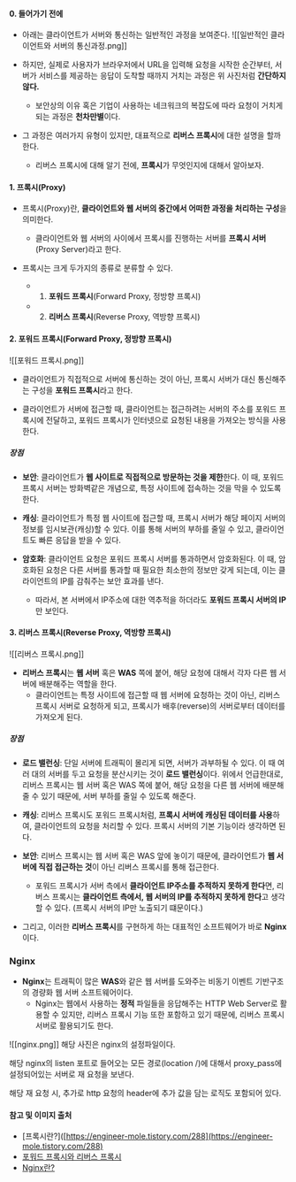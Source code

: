 
#### 0. 들어가기 전에

- 아래는 클라이언트가 서버와 통신하는 일반적인 과정을 보여준다.
![[일반적인 클라이언트와 서버의 통신과정.png]]
- 하지만, 실제로 사용자가 브라우저에서 URL을 입력해 요청을 시작한 순간부터, 서버가 서비스를 제공하는 응답이 도착할 때까지 거치는 과정은 위 사진처럼 **간단하지 않다.**
	- 보안상의 이유 혹은 기업이 사용하는 네크워크의 복잡도에 따라 요청이 거치게 되는 과정은 **천차만별**이다.

- 그 과정은 여러가지 유형이 있지만, 대표적으로 **리버스 프록시**에 대한 설명을 할까 한다.
	- 리버스 프록시에 대해 알기 전에, **프록시**가 무엇인지에 대해서 알아보자.


#### 1. 프록시(Proxy)

- 프록시(Proxy)란, **클라이언트와 웹 서버의 중간에서 어떠한 과정을 처리하는 구성**을 의미한다.
	- 클라이언트와 웹 서버의 사이에서 프록시를 진행하는 서버를 **프록시 서버**(Proxy Server)라고 한다.

- 프록시는 크게 두가지의 종류로 분류할 수 있다.
	- 1. **포워드 프록시**(Forward Proxy, 정방향 프록시)
	- 2. **리버스 프록시**(Reverse Proxy, 역방향 프록시)


#### 2. 포워드 프록시(Forward Proxy, 정방향 프록시)

![[포워드 프록시.png]]
- 클라이언트가 직접적으로 서버에 통신하는 것이 아닌, 프록시 서버가 대신 통신해주는 구성을 **포워드 프록시**라고 한다.

- 클라이언트가 서버에 접근할 때, 클라이언트는 접근하려는 서버의 주소를 포워드 프록시에 전달하고, 포워드 프록시가 인터넷으로 요청된 내용을 가져오는 방식을 사용한다.

##### 장점
- **보안**: 클라이언트가 **웹 사이트로 직접적으로 방문하는 것을 제한**한다. 이 때, 포워드 프록시 서버는 방화벽같은 개념으로, 특정 사이트에 접속하는 것을 막을 수 있도록 한다.

- **캐싱**: 클라이언트가 특정 웹 사이트에 접근할 때, 프록시 서버가 해당 페이지 서버의 정보를 임시보관(캐싱)할 수 있다. 이를 통해 서버의 부하를 줄일 수 있고, 클라이언트도 빠른 응답을 받을 수 있다.

- **암호화**: 클라이언트 요청은 포워드 프록시 서버를 통과하면서 암호화된다. 이 때, 암호화된 요청은  다른 서버를 통과할 때 필요한 최소한의 정보만 갖게 되는데, 이는 클라이언트의 IP를 감춰주는 보안 효과를 낸다.
	- 따라서, 본 서버에서 IP주소에 대한 역추적을 하더라도 **포워드 프록시 서버의 IP**만 보인다.


#### 3. 리버스 프록시(Reverse Proxy, 역방향 프록시)

![[리버스 프록시.png]]
- **리버스 프록시**는 **웹 서버** 혹은 **WAS** 쪽에 붙어, 해당 요청에 대해서 각자 다른 웹 서버에 배분해주는 역할을 한다.
	- 클라이언트는 특정 사이트에 접근할 때 웹 서버에 요청하는 것이 아닌, 리버스 프록시 서버로 요청하게 되고, 프록시가 배후(reverse)의 서버로부터 데이터를 가져오게 된다.

##### 장점
- **로드 밸런싱**: 단일 서버에 트래픽이 몰리게 되면, 서버가 과부하될 수 있다. 이 때 여러 대의 서버를 두고 요청을 분산시키는 것이 **로드 밸런싱**이다.  위에서 언급한대로, 리버스 프록시는 웹 서버 혹은 WAS 쪽에 붙어, 해당 요청을 다른 웹 서버에 배분해줄 수 있기 때문에, 서버 부하를 줄일 수 있도록 해준다.

- **캐싱**: 리버스 프록시도 포워드 프록시처럼, **프록시 서버에 캐싱된 데이터를 사용**하여, 클라이언트의 요청을 처리할 수 있다. 프록시 서버의 기본 기능이라 생각하면 된다.

- **보안**: 리버스 프록시는 웹 서버 혹은 WAS 앞에 놓이기 때문에, 클라이언트가 **웹 서버에 직접 접근하는 것**이 아닌 리버스 프록시를 통해 접근한다.
	- 포워드 프록시가 서버 측에서 **클라이언트 IP주소를 추적하지 못하게 한다**면, 리버스 프록시는 **클라이언트 측에서, 웹 서버의 IP를 추적하지 못하게 한다**고 생각할 수 있다. (프록시 서버의 IP만 노출되기 떄문이다.)

- 그리고, 이러한 **리버스 프록시**를 구현하게 하는 대표적인 소프트웨어가 바로 **Nginx**이다.

### Nginx

- **Nginx**는 트래픽이 많은 **WAS**와 같은 웹 서버를 도와주는 비동기 이벤트 기반구조의 경량화 웹 서버 소프트웨어이다.
	- Nginx는 웹에서 사용하는 **정적** 파일들을 응답해주는 HTTP Web Server로 활용할 수 있지만, 리버스 프록시 기능 또한 포함하고 있기 때문에, 리버스 프록시 서버로 활용되기도 한다.

![[nginx.png]]
해당 사진은 nginx의 설정파일이다.

해당 nginx의 listen 포트로 들어오는 모든 경로(location /)에 대해서 proxy_pass에 설정되어있는 서버로 재 요청을 보낸다.

해당 재 요청 시, 추가로 http 요청의 header에 추가 값을 담는 로직도 포함되어 있다.



#### 참고 및 이미지 출처
- [프록시란?]([https://engineer-mole.tistory.com/288](https://engineer-mole.tistory.com/288)
- [포워드 프록시와 리버스 프록시](https://inpa.tistory.com/entry/NETWORK-%F0%9F%93%A1-Reverse-Proxy-Forward-Proxy-%EC%A0%95%EC%9D%98-%EC%B0%A8%EC%9D%B4-%EC%A0%95%EB%A6%AC)
- [Nginx란?](https://dkswnkk.tistory.com/513)
